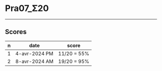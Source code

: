 # Pra07_Σ20

---

## Scores
|n|date|score|
|-|----|-----|
|1|4-avr-2024 PM|11/20 = 55%|
|2|8-avr-2024 AM|19/20 = 95%|
